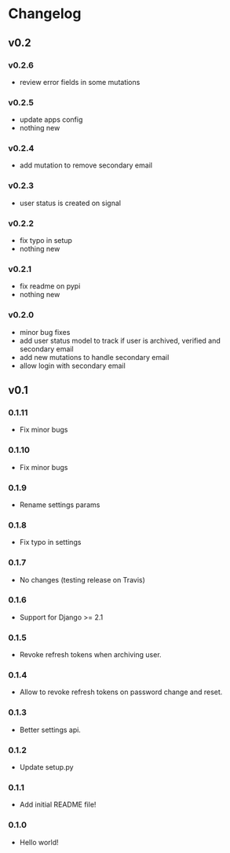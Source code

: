 # Changelog


## v0.2

### v0.2.6
- review error fields in some mutations

### v0.2.5
- update apps config
- nothing new


### v0.2.4
- add mutation to remove secondary email


### v0.2.3
- user status is created on signal


### v0.2.2
- fix typo in setup
- nothing new



### v0.2.1
- fix readme on pypi
- nothing new


### v0.2.0
- minor bug fixes
- add user status model to track if user is archived, verified and secondary email
- add new mutations to handle secondary email
- allow login with secondary email


## v0.1


### 0.1.11
- Fix minor bugs


### 0.1.10
- Fix minor bugs


### 0.1.9
- Rename settings params


### 0.1.8

- Fix typo in settings


### 0.1.7

- No changes (testing release on Travis)


### 0.1.6

- Support for Django >= 2.1


### 0.1.5

- Revoke refresh tokens when archiving user.


### 0.1.4

- Allow to revoke refresh tokens on password change and reset.


### 0.1.3

- Better settings api.


### 0.1.2

- Update setup.py


### 0.1.1

- Add initial README file!


### 0.1.0

- Hello world!
